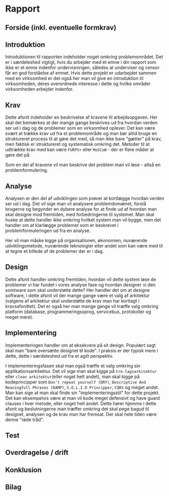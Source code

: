 # Rapport

## Forside (inkl. eventuelle formkrav)
## Introduktion
Introduktionen til rapporten indeholder noget omkring problemområdet. Det er i særdeleshed vigtigt, hvis du arbejder med et emne i din rapport som ikke er et emne indenfor undervisningen, således at underviser og censor får en god forståelse af emnet. Hvis dette projekt er udarbejdet sammen med en virksomhed er det også her man vil give en introduktion til virksomheden, deres overordnede interesse i dette og hvilke områder virksomheden arbejder indenfor.

## Krav
Dette afsnit indeholder en beskrivelse af kravene til arbejdsopgaven. Her skal det bemærkes at der mange gange beskrives ud fra hvordan verden ser ud i dag og de problemer som en virksomhed oplever. Det kan være svært at trække krav ud fra et problemområde og man bør altid bruge en struktureret process til at gøre det med, så man ikke bare "gætter" på krav, men faktisk er struktureret og systematisk omkring det. Metoder til at udtrække krav med kan være `FURPS+` eller `MoSCoW` - der er flere måder at gøre det på.

Som en del af kravene vil man beskrive det problem man vil løse - altså en problemformulering.

## Analyse
Analysen er den del af udviklingen som prøver at kortlægge hvordan verden ser ud i dag. Det vil sige man vil analysere problemdomænet, forstå brugerne og begynder en dybere analyse for at finde ud af hvordan man skal designe mod fremtiden, med forbedringerne til systemet. Man skal huske at dette handler ikke omkring hvilket system man vil bygge, men det handler om at klarlægge problemet som er beskrevet i problemformuleringen ud fra en analyse.

Her vil man måske kigge på organisationen, økonomien, nuværende udviklingsmetode, nuværende teknologier eller andet som kan være med til at tegne et billede af de problemer der er i dag.

## Design
Dette afsnit handler omkring fremtiden, hvordan vil dette system løse de problemer vi har fundet i vores analyse fase og hvordan designer vi den somtware som skal understøtte dette? Her handler det om at designe software, i dette afsnit vil der mange gange være et valg af arkitektur (valgene af arkitektur skal understøtte de krav man har kortlagt i kravsafsnittet). Det er også her man mange gange vil træffe valg omkring platform (database, programmeringssprog, servicebus, protokoller og meget mere).

## Implementering
Implementeringen handler om at eksekvere på sit design. Populært sagt skal man "bare oversætte designet til kode". I praksis er der typisk mere i dette, dette i særdeleshed ud fra et agilt perspektiv.

I implementeringsfasen skal man også træffe et valg omkring sin applikationsarkitektur. Det vil sige man skal kigge på `tre-lagsarkitektur` eller `clean arkitektur`(eller noget helt andet), man skal kigge på kodeprincipper som `Don't repeat yourself (DRY)`, `Descriptive And Meaningfull Phrases (DAMP)`, `S.O.L.I.D Principper`, `CQRS` og meget andet. Man kan sige at man skal finde sin "implementeringsstil" for dette projekt. Det kan eksempelvis være at man vil kode meget defensivt og have guard clauses i hver metode, eller noget helt andet. Dette hører hjemme i dette afsnit og beslutningerne man træffer omkring det skal pege bagud til designet, analysen og de krav man har fremsat. Der skal hele tiden være denne "røde tråd".

## Test
## Overdragelse / drift
## Konklusion
## Bilag
